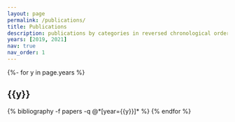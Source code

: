 ```yaml
---
layout: page
permalink: /publications/
title: Publications
description: publications by categories in reversed chronological order. generated by jekyll-scholar.
years: [2019, 2021]
nav: true
nav_order: 1
---
```


<!-- _pages/publications.md -->
<div class="publications">

{%- for y in page.years %}

  <h2 class="year">{{y}}</h2>
  {% bibliography -f papers -q @*[year={{y}}]* %}
{% endfor %}

</div>
